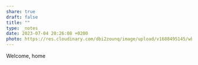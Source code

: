 ```yaml
---
share: true
draft: false
title: ""
type: _notes
date: 2023-07-04 20:26:08 +0200
photo: https://res.cloudinary.com/dbi2zounq/image/upload/v1688495145/wbfskxkwowqwrxxb93ii.jpg
---
```


Welcome, home
